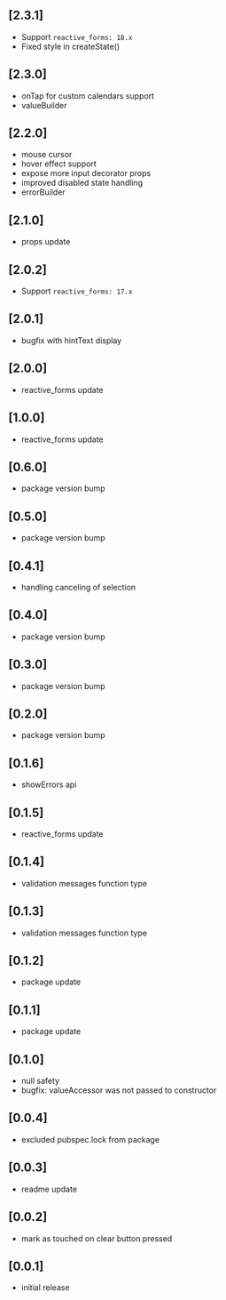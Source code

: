 ## [2.3.1]

* Support `reactive_forms: 18.x`
* Fixed style in createState()

## [2.3.0]

* onTap for custom calendars support
* valueBuilder

## [2.2.0]

* mouse cursor
* hover effect support
* expose more input decorator props
* improved disabled state handling
* errorBuilder

## [2.1.0]

* props update

## [2.0.2]

* Support `reactive_forms: 17.x`

## [2.0.1]

* bugfix with hintText display

## [2.0.0]

* reactive_forms update

## [1.0.0]

* reactive_forms update

## [0.6.0]

* package version bump

## [0.5.0]

* package version bump

## [0.4.1]

* handling canceling of selection

## [0.4.0]

* package version bump

## [0.3.0]

* package version bump

## [0.2.0]

* package version bump

## [0.1.6]

* showErrors api

## [0.1.5]

* reactive_forms update

## [0.1.4]

* validation messages function type

## [0.1.3]

* validation messages function type

## [0.1.2]

* package update

## [0.1.1]

* package update

## [0.1.0]

* null safety
* bugfix: valueAccessor was not passed to constructor

## [0.0.4]

* excluded pubspec.lock from package

## [0.0.3]

* readme update

## [0.0.2]

* mark as touched on clear button pressed

## [0.0.1]

* initial release

